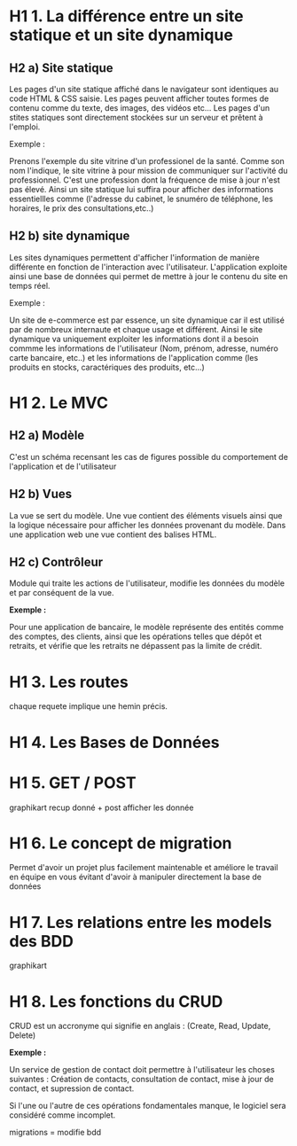# H1 1. La différence entre un site statique et un site dynamique
## H2 a) Site statique

Les pages d'un site statique affiché dans le navigateur sont identiques au code HTML & CSS saisie. Les pages peuvent afficher toutes formes de contenu comme du texte, des images, des vidéos etc... Les pages d'un stites statiques sont directement stockées sur un serveur et prêtent à l'emploi.

Exemple :

Prenons l'exemple du site vitrine d'un professionel de la santé. Comme son nom l'indique, le site vitrine à pour mission de communiquer sur l'activité du professionnel. C'est une profession dont la fréquence de mise à jour n'est pas élevé. Ainsi un site statique lui suffira pour afficher des informations essentiellles comme (l'adresse du cabinet, le snuméro de téléphone, les horaires, le prix des consultations,etc..)

## H2 b) site dynamique

Les sites dynamiques permettent d'afficher l'information de manière différente en fonction de l'interaction avec l'utilisateur. L'application exploite ainsi une base de données qui permet de mettre à jour le contenu du site en temps réel.

Exemple :

Un site de e-commerce est par essence, un site dynamique car il est utilisé par de nombreux internaute et chaque usage et différent. Ainsi le site dynamique va uniquement exploiter les informations dont il a besoin commme les informations de l'utilisateur (Nom, prénom, adresse, numéro carte bancaire, etc..) et les informations de l'application comme (les produits en stocks, caractériques des produits, etc...)

# H1 2. Le MVC
## H2 a) Modèle

C'est un schéma recensant les cas de figures possible du comportement de l'application et de l'utilisateur

## H2 b) Vues

La vue se sert du modèle. Une vue contient des éléments visuels ainsi que la logique nécessaire pour afficher les données provenant du modèle. Dans une application web une vue contient des balises HTML.

## H2 c) Contrôleur

Module qui traite les actions de l'utilisateur, modifie les données du modèle et par conséquent de la vue.

**Exemple :** 

Pour une application de bancaire, le modèle représente des entités comme des comptes, des clients, ainsi que les opérations telles que dépôt et retraits, et vérifie que les retraits ne dépassent pas la limite de crédit.

# H1 3. Les routes
chaque requete implique une hemin précis.

# H1 4. Les Bases de Données


# H1 5. GET / POST
graphikart recup donné + post afficher les donnée


# H1 6. Le concept de migration

Permet d'avoir un projet plus facilement maintenable et améliore le travail en équipe en vous évitant d'avoir à manipuler directement la base de données


# H1 7. Les relations entre les models des BDD

graphikart


# H1 8. Les fonctions du CRUD
CRUD est un accronyme qui signifie en anglais : (Create, Read, Update, Delete)

**Exemple :**

Un service de gestion de contact doit permettre à l'utilisateur les choses suivantes : Création de contacts, consultation de contact, mise à jour de contact, et supression de contact.

Si l'une ou l'autre de ces opérations fondamentales manque, le logiciel sera considéré comme incomplet.

migrations = modifie bdd